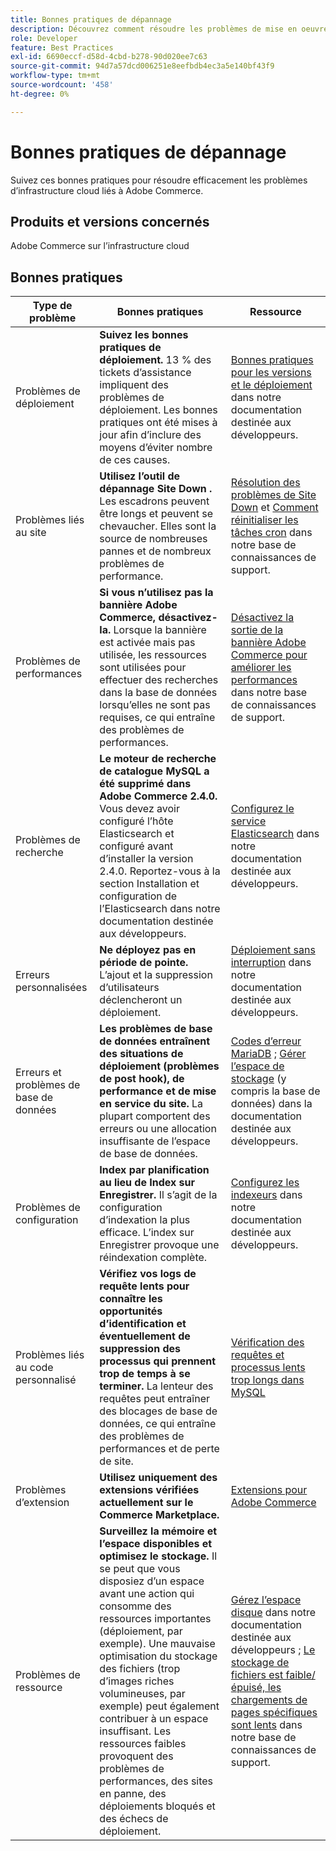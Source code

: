 ```yaml
---
title: Bonnes pratiques de dépannage
description: Découvrez comment résoudre les problèmes de mise en oeuvre d’Adobe Commerce.
role: Developer
feature: Best Practices
exl-id: 6690eccf-d58d-4cbd-b278-90d020ee7c63
source-git-commit: 94d7a57dcd006251e8eefbdb4ec3a5e140bf43f9
workflow-type: tm+mt
source-wordcount: '458'
ht-degree: 0%

---
```


# Bonnes pratiques de dépannage

Suivez ces bonnes pratiques pour résoudre efficacement les problèmes d’infrastructure cloud liés à Adobe Commerce.

## Produits et versions concernés

Adobe Commerce sur l’infrastructure cloud

## Bonnes pratiques

| Type de problème | Bonnes pratiques | Ressource |
|----------------------------|----------------------------------------------------------------------------------------------------------------------------------------------------------------------------------------------------------------------------------------------------------------------------------------------------------------------------------------------------------------------------------------------------|-------------------------------------------------------------------------------------------------------------------------------------------------------------------------------------------------------------------------------------------------------------------------------------------------------------------------------------------------------------------------------------------------------|
| Problèmes de déploiement | **Suivez les bonnes pratiques de déploiement.** 13 % des tickets d’assistance impliquent des problèmes de déploiement. Les bonnes pratiques ont été mises à jour afin d’inclure des moyens d’éviter nombre de ces causes. | [Bonnes pratiques pour les versions et le déploiement](https://devdocs.magento.com/cloud/reference/discover-deploy.html#best-practices) dans notre documentation destinée aux développeurs. |
| Problèmes liés au site | **Utilisez l’outil de dépannage Site Down .** Les escadrons peuvent être longs et peuvent se chevaucher. Elles sont la source de nombreuses pannes et de nombreux problèmes de performance. | [Résolution des problèmes de Site Down](https://experienceleague.adobe.com/docs/commerce-knowledge-base/kb/troubleshooting/site-down-or-unresponsive/magento-site-down-troubleshooter.html?lang=en) et [Comment réinitialiser les tâches cron](https://experienceleague.adobe.com/docs/commerce-knowledge-base/kb/troubleshooting/miscellaneous/cron-job-is-stuck-in-running-status.html?lang=en) dans notre base de connaissances de support. |
| Problèmes de performances | **Si vous n’utilisez pas la bannière Adobe Commerce, désactivez-la.** Lorsque la bannière est activée mais pas utilisée, les ressources sont utilisées pour effectuer des recherches dans la base de données lorsqu’elles ne sont pas requises, ce qui entraîne des problèmes de performances. | [Désactivez la sortie de la bannière Adobe Commerce pour améliorer les performances](https://experienceleague.adobe.com/docs/commerce-knowledge-base/kb/troubleshooting/miscellaneous/disable-magento-banner-output-to-improve-site-performance.html) dans notre base de connaissances de support. |
| Problèmes de recherche | **Le moteur de recherche de catalogue MySQL a été supprimé dans Adobe Commerce 2.4.0.** Vous devez avoir configuré l’hôte Elasticsearch et configuré avant d’installer la version 2.4.0. Reportez-vous à la section Installation et configuration de l’Elasticsearch dans notre documentation destinée aux développeurs. | [Configurez le service Elasticsearch](https://devdocs.magento.com/cloud/project/services-elastic.html) dans notre documentation destinée aux développeurs. |
| Erreurs personnalisées | **Ne déployez pas en période de pointe.** L’ajout et la suppression d’utilisateurs déclencheront un déploiement. | [Déploiement sans interruption](https://devdocs.magento.com/cloud/deploy/reduce-downtime.html) dans notre documentation destinée aux développeurs. |
| Erreurs et problèmes de base de données | **Les problèmes de base de données entraînent des situations de déploiement (problèmes de post hook), de performance et de mise en service du site.** La plupart comportent des erreurs ou une allocation insuffisante de l’espace de base de données. | [Codes d’erreur MariaDB](https://mariadb.com/kb/en/library/mariadb-error-codes/#mariadb-specific-error-codes) ; [Gérer l’espace de stockage](https://devdocs.magento.com/cloud/project/manage-disk-space.html) (y compris la base de données) dans la documentation destinée aux développeurs. |
| Problèmes de configuration | **Index par planification au lieu de Index sur Enregistrer.** Il s’agit de la configuration d’indexation la plus efficace. L’index sur Enregistrer provoque une réindexation complète. | [Configurez les indexeurs](../../../configuration/cli/manage-indexers.md#configure-indexers) dans notre documentation destinée aux développeurs. |
| Problèmes liés au code personnalisé | **Vérifiez vos logs de requête lents pour connaître les opportunités d’identification et éventuellement de suppression des processus qui prennent trop de temps à se terminer.** La lenteur des requêtes peut entraîner des blocages de base de données, ce qui entraîne des problèmes de performances et de perte de site. | [Vérification des requêtes et processus lents trop longs dans MySQL](https://experienceleague.adobe.com/docs/commerce-knowledge-base/kb/troubleshooting/database/checking-slow-queries-and-processes-mysql.html) |
| Problèmes d’extension | **Utilisez uniquement des extensions vérifiées actuellement sur le Commerce Marketplace.** | [Extensions pour Adobe Commerce](https://marketplace.magento.com/extensions.html) |
| Problèmes de ressource | **Surveillez la mémoire et l’espace disponibles et optimisez le stockage.** Il se peut que vous disposiez d’un espace avant une action qui consomme des ressources importantes (déploiement, par exemple). Une mauvaise optimisation du stockage des fichiers (trop d’images riches volumineuses, par exemple) peut également contribuer à un espace insuffisant. Les ressources faibles provoquent des problèmes de performances, des sites en panne, des déploiements bloqués et des échecs de déploiement. | [Gérez l’espace disque](https://devdocs.magento.com/cloud/project/manage-disk-space.html) dans notre documentation destinée aux développeurs ; [Le stockage de fichiers est faible/épuisé, les chargements de pages spécifiques sont lents](https://experienceleague.adobe.com/docs/commerce-knowledge-base/kb/troubleshooting/miscellaneous/file-storage-low-specific-page-loads-are-slow.html?lang=en) dans notre base de connaissances de support. |
